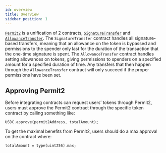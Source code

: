 ```yaml
---
id: overview
title: Overview
sidebar_position: 1
---
```


[`Permit2`](https://github.com/Uniswap/permit2) is a unification of 2 contracts, [`SignatureTransfer`](./reference/signature-transfer.md) and [`AllowanceTransfer`](./reference/allowance-transfer.md). The `SignatureTransfer` contract handles all signature-based transfers, meaning that an allowance on the token is bypassed and permissions to the spender only last for the duration of the transaction that the one-time signature is spent. The `AllowanceTransfer` contract handles setting allowances on tokens, giving permissions to spenders on a specified amount for a specified duration of time. Any transfers that then happen through the `AllowanceTransfer` contract will only succeed if the proper permissions have been set.

## Approving Permit2

Before integrating contracts can request users’ tokens through Permit2, users must approve the Permit2 contract through the specific token contract by calling something like:

```solidity
USDC.approve(permit2Address, totalAmount);
```

To get the maximal benefits from Permit2, users should do a max approval on the contract where: 
```solidity
totalAmount = type(uint256).max;
```
